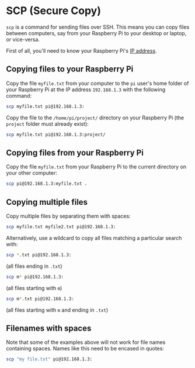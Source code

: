 # SCP (Secure Copy)

`scp` is a command for sending files over SSH. This means you can copy files between computers, say from your Raspberry Pi to your desktop or laptop, or vice-versa.

First of all, you'll need to know your Raspberry Pi's [IP address](../ip-address.md).

## Copying files to your Raspberry Pi

Copy the file `myfile.txt` from your computer to the `pi` user's home folder of your Raspberry Pi at the IP address `192.168.1.3` with the following command:

```bash
scp myfile.txt pi@192.168.1.3:
```

Copy the file to the `/home/pi/project/` directory on your Raspberry Pi (the `project` folder must already exist):

```bash
scp myfile.txt pi@192.168.1.3:project/
```

## Copying files from your Raspberry Pi

Copy the file `myfile.txt` from your Raspberry Pi to the current directory on your other computer:

```bash
scp pi@192.168.1.3:myfile.txt .
```

## Copying multiple files

Copy multiple files by separating them with spaces:

```bash
scp myfile.txt myfile2.txt pi@192.168.1.3:
```

Alternatively, use a wildcard to copy all files matching a particular search with:

```bash
scp *.txt pi@192.168.1.3:
```

(all files ending in `.txt`)

```bash
scp m* pi@192.168.1.3:
```

(all files starting with `m`)

```bash
scp m*.txt pi@192.168.1.3:
```

(all files starting with `m` and ending in `.txt`)

## Filenames with spaces

Note that some of the examples above will not work for file names containing spaces. Names like this need to be encased in quotes:

```bash
scp "my file.txt" pi@192.168.1.3:
```
